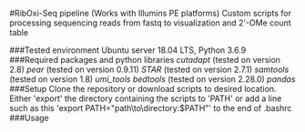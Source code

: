 #RibOxi-Seq pipeline (Works with Illumins PE platforms)
Custom scripts for processing sequencing reads from fastq to visualization and 2'-OMe count table

###Tested environment
Ubuntu server 18.04 LTS, Python 3.6.9
###Required packages and python libraries
*cutadapt* (tested on version 2.8)
*pear* (tested on version 0.9.11)
*STAR* (tested on version 2.7.1)
*samtools* (tested on version 1.8)
*umi_tools*
*bedtools* (tested on version 2.28.0)
*pandas*
###Setup
Clone the repository or download scripts to desired location. Either 'export' the directory containing the scripts to 'PATH' or add a line such as this 'export PATH="path\to\directory:$PATH"' to the end of .bashrc
###Usage
